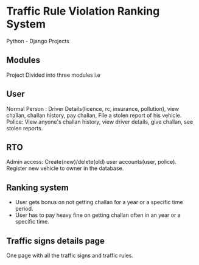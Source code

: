 # Traffic Rule Violation Ranking System

Python - Django Projects

## Modules

Project Divided into three modules i.e

## User

Normal Person : Driver Details(licence, rc, insurance, pollution), view challan, challan history, pay challan, File a stolen report of his vehicle.
Police: View anyone's challan history, view driver details, give challan, see stolen reports.

## RTO

Admin access: Create(new)/delete(old) user accounts(user, police).
Register new vehicle to owner in the database.

## Ranking system

- User gets bonus on not getting challan for a year or a specific time period.
- User has to pay heavy fine on getting challan often in an year or a specific time.

## Traffic signs details page

One page with all the traffic signs and traffic rules.

